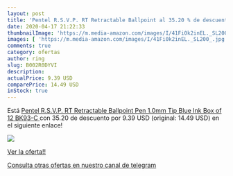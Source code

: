 ```yaml
---
layout: post
title: 'Pentel R.S.V.P. RT Retractable Ballpoint al 35.20 % de descuento'
date: 2020-04-17 21:22:33
thumbnailImage: 'https://m.media-amazon.com/images/I/41Fi0k2inEL._SL200_.jpg'
images: [ 'https://m.media-amazon.com/images/I/41Fi0k2inEL._SL200_.jpg' ]
comments: true
category: ofertas
author: ring
slug: B002R0DYVI
description:
actualPrice: 9.39 USD
comparePrice: 14.49 USD
inStock: true
---
```


Está [Pentel R.S.V.P. RT Retractable Ballpoint Pen  1.0mm Tip  Blue Ink  Box of 12  BK93-C ](https://www.amazon.com/dp/B002R0DYVI/?tag=redken08-20) con 35.20 de descuento por 9.39 USD (original: 14.49 USD) en el siguiente enlace!

[![](https://m.media-amazon.com/images/I/41Fi0k2inEL._SL200_.jpg)](https://www.amazon.com/dp/B002R0DYVI/?tag=redken08-20)

[Ver la oferta!!](https://www.amazon.com/dp/B002R0DYVI/?tag=redken08-20)

[Consulta otras ofertas en nuestro canal de telegram](https://t.me/s/ofertas25)
